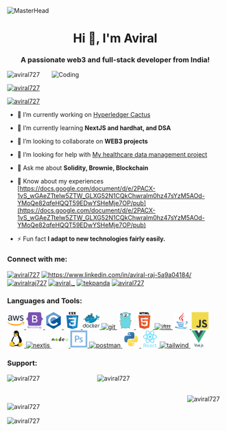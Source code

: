 ![MasterHead](https://06edkm734f-flywheel.netdna-ssl.com/wp-content/uploads/2019/01/Blockchain-Webpage-Banner.jpg)
<h1 align="center">Hi 👋, I'm Aviral</h1>
<h3 align="center">A passionate web3 and full-stack developer from India!</h3>
<img align="right" alt="Coding" width="400" src="https://www.animationlibrary.com/Animation11/Jobs_and_People/Computer_Programmers/cowboy_on_computer.gif">

<p align="left"> <img src="https://komarev.com/ghpvc/?username=aviral727&label=Profile%20views&color=0e75b6&style=flat" alt="aviral727" /> </p>

<p align="left"> <a href="https://github.com/ryo-ma/github-profile-trophy"><img src="https://github-profile-trophy.vercel.app/?username=aviral727" alt="aviral727" /></a> </p>

<p align="left"> <a href="https://twitter.com/aviral727" target="blank"><img src="https://img.shields.io/twitter/follow/aviral727?logo=twitter&style=for-the-badge" alt="aviral727" /></a> </p>

- 🔭 I’m currently working on [Hyperledger Cactus](https://github.com/hyperledger/cactus)

- 🌱 I’m currently learning **NextJS and hardhat, and DSA**

- 👯 I’m looking to collaborate on **WEB3 projects**

- 🤝 I’m looking for help with [My healthcare data management project](https://github.com/aviral727/minorProject)

- 💬 Ask me about **Solidity, Brownie, Blockchain**

- 📄 Know about my experiences [https://docs.google.com/document/d/e/2PACX-1vS_wGAeZTtelw5ZTW_GLXG52N1CQkChwralm0hz47sYzM5AOd-YMoQe82qfeHQQT59EDwYSHeMje7OP/pub](https://docs.google.com/document/d/e/2PACX-1vS_wGAeZTtelw5ZTW_GLXG52N1CQkChwralm0hz47sYzM5AOd-YMoQe82qfeHQQT59EDwYSHeMje7OP/pub)

- ⚡ Fun fact **I adapt to new technologies fairly easily.**

<h3 align="left">Connect with me:</h3>
<p align="left">
<a href="https://twitter.com/aviral727" target="blank"><img align="center" src="https://raw.githubusercontent.com/rahuldkjain/github-profile-readme-generator/master/src/images/icons/Social/twitter.svg" alt="aviral727" height="30" width="40" /></a>
<a href="https://linkedin.com/in/https://www.linkedin.com/in/aviral-raj-5a9a04184/" target="blank"><img align="center" src="https://raw.githubusercontent.com/rahuldkjain/github-profile-readme-generator/master/src/images/icons/Social/linked-in-alt.svg" alt="https://www.linkedin.com/in/aviral-raj-5a9a04184/" height="30" width="40" /></a>
<a href="https://fb.com/aviralraj727" target="blank"><img align="center" src="https://raw.githubusercontent.com/rahuldkjain/github-profile-readme-generator/master/src/images/icons/Social/facebook.svg" alt="aviralraj727" height="30" width="40" /></a>
<a href="https://instagram.com/aviral._" target="blank"><img align="center" src="https://raw.githubusercontent.com/rahuldkjain/github-profile-readme-generator/master/src/images/icons/Social/instagram.svg" alt="aviral._" height="30" width="40" /></a>
<a href="https://www.youtube.com/c/tekpanda" target="blank"><img align="center" src="https://raw.githubusercontent.com/rahuldkjain/github-profile-readme-generator/master/src/images/icons/Social/youtube.svg" alt="tekpanda" height="30" width="40" /></a>
<a href="https://www.leetcode.com/aviral727" target="blank"><img align="center" src="https://raw.githubusercontent.com/rahuldkjain/github-profile-readme-generator/master/src/images/icons/Social/leet-code.svg" alt="aviral727" height="30" width="40" /></a>
</p>

<h3 align="left">Languages and Tools:</h3>
<p align="left"> <a href="https://aws.amazon.com" target="_blank" rel="noreferrer"> <img src="https://raw.githubusercontent.com/devicons/devicon/master/icons/amazonwebservices/amazonwebservices-original-wordmark.svg" alt="aws" width="40" height="40"/> </a> <a href="https://getbootstrap.com" target="_blank" rel="noreferrer"> <img src="https://raw.githubusercontent.com/devicons/devicon/master/icons/bootstrap/bootstrap-plain-wordmark.svg" alt="bootstrap" width="40" height="40"/> </a> <a href="https://www.cprogramming.com/" target="_blank" rel="noreferrer"> <img src="https://raw.githubusercontent.com/devicons/devicon/master/icons/c/c-original.svg" alt="c" width="40" height="40"/> </a> <a href="https://www.w3schools.com/css/" target="_blank" rel="noreferrer"> <img src="https://raw.githubusercontent.com/devicons/devicon/master/icons/css3/css3-original-wordmark.svg" alt="css3" width="40" height="40"/> </a> <a href="https://www.docker.com/" target="_blank" rel="noreferrer"> <img src="https://raw.githubusercontent.com/devicons/devicon/master/icons/docker/docker-original-wordmark.svg" alt="docker" width="40" height="40"/> </a> <a href="https://git-scm.com/" target="_blank" rel="noreferrer"> <img src="https://www.vectorlogo.zone/logos/git-scm/git-scm-icon.svg" alt="git" width="40" height="40"/> </a> <a href="https://golang.org" target="_blank" rel="noreferrer"> <img src="https://raw.githubusercontent.com/devicons/devicon/master/icons/go/go-original.svg" alt="go" width="40" height="40"/> </a> <a href="https://www.w3.org/html/" target="_blank" rel="noreferrer"> <img src="https://raw.githubusercontent.com/devicons/devicon/master/icons/html5/html5-original-wordmark.svg" alt="html5" width="40" height="40"/> </a> <a href="https://ifttt.com/" target="_blank" rel="noreferrer"> <img src="https://www.vectorlogo.zone/logos/ifttt/ifttt-ar21.svg" alt="ifttt" width="40" height="40"/> </a> <a href="https://www.java.com" target="_blank" rel="noreferrer"> <img src="https://raw.githubusercontent.com/devicons/devicon/master/icons/java/java-original.svg" alt="java" width="40" height="40"/> </a> <a href="https://developer.mozilla.org/en-US/docs/Web/JavaScript" target="_blank" rel="noreferrer"> <img src="https://raw.githubusercontent.com/devicons/devicon/master/icons/javascript/javascript-original.svg" alt="javascript" width="40" height="40"/> </a> <a href="https://www.linux.org/" target="_blank" rel="noreferrer"> <img src="https://raw.githubusercontent.com/devicons/devicon/master/icons/linux/linux-original.svg" alt="linux" width="40" height="40"/> </a> <a href="https://nextjs.org/" target="_blank" rel="noreferrer"> <img src="https://cdn.worldvectorlogo.com/logos/nextjs-2.svg" alt="nextjs" width="40" height="40"/> </a> <a href="https://nodejs.org" target="_blank" rel="noreferrer"> <img src="https://raw.githubusercontent.com/devicons/devicon/master/icons/nodejs/nodejs-original-wordmark.svg" alt="nodejs" width="40" height="40"/> </a> <a href="https://www.photoshop.com/en" target="_blank" rel="noreferrer"> <img src="https://raw.githubusercontent.com/devicons/devicon/master/icons/photoshop/photoshop-line.svg" alt="photoshop" width="40" height="40"/> </a> <a href="https://postman.com" target="_blank" rel="noreferrer"> <img src="https://www.vectorlogo.zone/logos/getpostman/getpostman-icon.svg" alt="postman" width="40" height="40"/> </a> <a href="https://www.python.org" target="_blank" rel="noreferrer"> <img src="https://raw.githubusercontent.com/devicons/devicon/master/icons/python/python-original.svg" alt="python" width="40" height="40"/> </a> <a href="https://reactjs.org/" target="_blank" rel="noreferrer"> <img src="https://raw.githubusercontent.com/devicons/devicon/master/icons/react/react-original-wordmark.svg" alt="react" width="40" height="40"/> </a> <a href="https://tailwindcss.com/" target="_blank" rel="noreferrer"> <img src="https://www.vectorlogo.zone/logos/tailwindcss/tailwindcss-icon.svg" alt="tailwind" width="40" height="40"/> </a> <a href="https://vuejs.org/" target="_blank" rel="noreferrer"> <img src="https://raw.githubusercontent.com/devicons/devicon/master/icons/vuejs/vuejs-original-wordmark.svg" alt="vuejs" width="40" height="40"/> </a> </p>

<h3 align="left">Support:</h3>
<p><a href="https://www.buymeacoffee.com/aviral727 "> <img align="left" src="https://cdn.buymeacoffee.com/buttons/v2/default-yellow.png" height="50" width="210" alt="aviral727 " /></a><a href="https://ko-fi.com/aviral727"> <img align="left" src="https://cdn.ko-fi.com/cdn/kofi3.png?v=3" height="50" width="210" alt="aviral727" /></a></p><br><br>

<p><img align="left" src="https://github-readme-stats.vercel.app/api/top-langs?username=aviral727&show_icons=true&locale=en&layout=compact" alt="aviral727" /></p>

<p>&nbsp;<img align="center" src="https://github-readme-stats.vercel.app/api?username=aviral727&show_icons=true&locale=en" alt="aviral727" /></p>

<p><img align="center" src="https://github-readme-streak-stats.herokuapp.com/?user=aviral727&" alt="aviral727" /></p>

